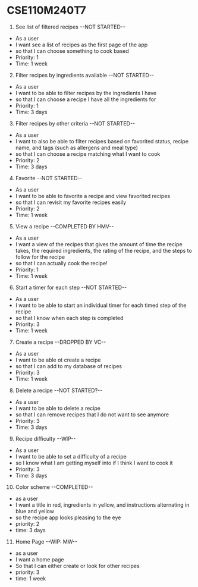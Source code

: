 # CSE110M240T7

1. See list of filtered recipes --NOT STARTED--
 - As a user
 - I want see a list of recipes as the first page of the app
 - so that I can choose something to cook based
 - Priority: 1
 - Time: 1 week
 
2. Filter recipes by ingredients available --NOT STARTED--
 - As a user
 - I want to be able to filter recipes by the ingredients I have
 - so that I can choose a recipe I have all the ingredients for
 - Priority: 1
 - Time: 3 days
  
3. Filter recipes by other criteria --NOT STARTED--
 - As a user
 - I want to also be able to filter recipes based on favorited status,
   recipe name, and tags (such as allergens and meal type)
 - so that I can choose a recipe matching what I want to cook
 - Priority: 2
 - Time: 3 days

4. Favorite --NOT STARTED--
 - As a user
 - I want to be able to favorite a recipe and view favorited recipes
 - so that I can revisit my favorite recipes easily
 - Priority: 2
 - Time: 1 week
 
5. View a recipe --COMPLETED BY HMV--
 - As a user 
 - I want a view of the recipes that gives the amount of time the recipe
   takes, the required ingredients, the rating of the recipe, and the steps
   to follow for the recipe
 - so that I can actually cook the recipe!
 - Priority: 1
 - Time: 1 week

6. Start a timer for each step --NOT STARTED--
 - As a user 
 - I want to be able to start an individual timer for each timed step of the
   recipe
 - so that I know when each step is completed
 - Priority: 3
 - Time: 1 week
 
7. Create a recipe --DROPPED BY VC--
 - As a user
 - I want to be able ot create a recipe
 - so that I can add to my database of recipes
 - Priority: 3
 - Time: 1 week
  
8. Delete a recipe --NOT STARTED?--
 - As a user
 - I want to be able to delete a recipe
 - so that I can remove recipes that I do not want to see anymore
 - Priority: 3
 - Time: 3 days
 
9. Recipe difficulty --WIP--
 - As a user
 - I want to be able to set a difficulty of a recipe
 - so I know what I am getting myself into if I think I want to cook it
 - Priority: 3
 - Time: 3 days
 
10. Color scheme --COMPLETED--
 - as a user
 - I want a title in red, ingredients in yellow, and instructions
   alternating in blue and yellow
 - so the recipe app looks pleasing to the eye
 - priority: 2
 - time: 3 days

11. Home Page --WIP: MW--
 - as a user
 - I want a home page
 - So that I can either create or look for other recipes
 - priority: 3
 - time: 1 week
